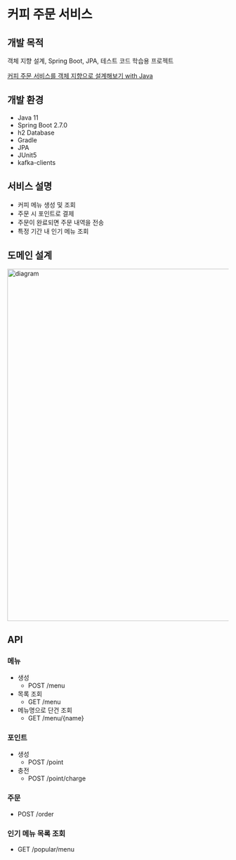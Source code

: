 # 커피 주문 서비스

## 개발 목적 

객체 지향 설계, Spring Boot, JPA, 테스트 코드 학습용 프로젝트

[커피 주문 서비스를 객체 지향으로 설계해보기 with Java](https://onibmag.tistory.com/52)

## 개발 환경
* Java 11
* Spring Boot 2.7.0
* h2 Database
* Gradle
* JPA
* JUnit5
* kafka-clients

## 서비스 설명
* 커피 메뉴 생성 및 조회
* 주문 시 포인트로 결제
* 주문이 완료되면 주문 내역을 전송
* 특정 기간 내 인기 메뉴 조회

## 도메인 설계
<img width="800" alt="diagram" src="https://user-images.githubusercontent.com/45748683/196957133-7bb334fe-9a3c-49ec-a434-be15418aef2c.png">

## API

### 메뉴 
* 생성 
  * POST /menu
* 목록 조회 
  * GET /menu
* 메뉴명으로 단건 조회 
  * GET /menu/{name}

### 포인트
* 생성 
  * POST /point 
* 충전 
  * POST /point/charge

### 주문
* POST /order

### 인기 메뉴 목록 조회
* GET /popular/menu
